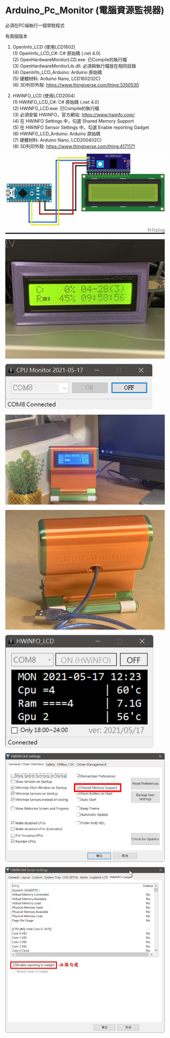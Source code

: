 # Arduino_Pc_Monitor (電腦資源監視器)

必須在PC端執行一個常駐程式

有兩個版本
1. OpenInfo_LCD (使用LCD1602)  
   (1) OpenInfo_LCD_C#: C# 原始碼 (.net 4.0)  
   (2) OpenHardwareMonitorLCD.exe: 已Compile的執行檔  
   (3) OpenHardwareMonitorLib.dll: 必須與執行檔放在相同目錄  
   (4) OpenInfo_LCD_Arduino: Arduino 原始碼  
   (5) 硬體材料: Arduino Nano, LCD1602(I2C)  
   (6) 3D列印外殼: https://www.thingiverse.com/thing:3350530  
  
2. HWiNFO_LCD (使用LCD2004)  
   (1) HWiNFO_LCD_C#: C# 原始碼 (.net 4.0)  
   (2) HWiNFO_LCD.exe: 已Compile的執行檔  
   (3) 必須安裝 HWiNFO，官方網站: https://www.hwinfo.com/  
   (4) 在 HWiNFO Settings 中，勾選 Shared Memory Support  
   (5) 在 HWiNFO Sensor Settings 中，勾選 Enable reporting Gadget  
   (6) HWiNFO_LCD_Arduino: Arduino 原始碼  
   (7) 硬體材料: Arduino Nano, LCD2004(I2C)  
   (8) 3D列印外殼: https://www.thingiverse.com/thing:4171171  

![image](https://github.com/Chihhao/Arduino_Pc_Monitor/blob/master/image/i2c-lcd1602-pinout-arduino-nano.png)

![image](https://github.com/Chihhao/Arduino_Pc_Monitor/blob/master/image/IMG_2808.jpg)
  
![image](https://github.com/Chihhao/Arduino_Pc_Monitor/blob/master/image/3.png)
  
![image](https://github.com/Chihhao/Arduino_Pc_Monitor/blob/master/image/IMG_2825.jpg)
  
![image](https://github.com/Chihhao/Arduino_Pc_Monitor/blob/master/image/IMG_2819.jpg)
  
![image](https://github.com/Chihhao/Arduino_Pc_Monitor/blob/master/image/HWiNFO_LCD_C%23.png)
  
![image](https://github.com/Chihhao/Arduino_Pc_Monitor/blob/master/image/HWiNFO64%20Settings.png)
  
![image](https://github.com/Chihhao/Arduino_Pc_Monitor/blob/master/HWiNFO_LCD_C%23/readme1.png)
  
